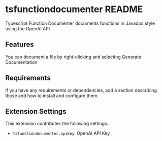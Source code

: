 # tsfunctiondocumenter README

Typescript Function Documenter documents functions in Javadoc style using the OpenAI API

## Features

You can document a file by right-clicking and selecting Generate Documentation

## Requirements

If you have any requirements or dependencies, add a section describing those and how to install and configure them.

## Extension Settings
This extension contributes the following settings:

* `tsfunctiondocumenter.apiKey`: OpenAI API Key


